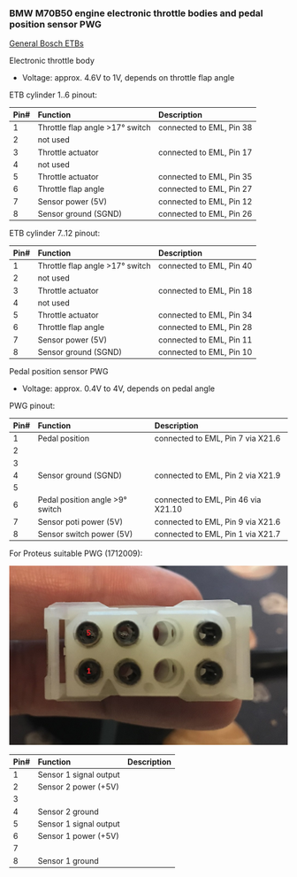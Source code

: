 ### BMW M70B50 engine electronic throttle bodies and pedal position sensor PWG ###

[General Bosch ETBs](https://www.bosch-motorsport.com/content/downloads/Raceparts/en-GB/51017995147518219.html)

Electronic throttle body
- Voltage: approx. 4.6V to 1V, depends on throttle flap angle

ETB cylinder 1..6 pinout:

|Pin#|Function|Description|
|:---|:----------|:-------|
|1|Throttle flap angle >17° switch|connected to EML, Pin 38|
|2|not used||
|3|Throttle actuator|connected to EML, Pin 17|
|4|not used||
|5|Throttle actuator|connected to EML, Pin 35|
|6|Throttle flap angle|connected to EML, Pin 27|
|7|Sensor power (5V)|connected to EML, Pin 12|
|8|Sensor ground (SGND)|connected to EML, Pin 26|

ETB cylinder 7..12 pinout:

|Pin#|Function|Description|
|:---|:----------|:-------|
|1|Throttle flap angle >17° switch|connected to EML, Pin 40|
|2|not used||
|3|Throttle actuator|connected to EML, Pin 18|
|4|not used||
|5|Throttle actuator|connected to EML, Pin 34|
|6|Throttle flap angle|connected to EML, Pin 28|
|7|Sensor power (5V)|connected to EML, Pin 11|
|8|Sensor ground (SGND)|connected to EML, Pin 10|

Pedal position sensor PWG
- Voltage: approx. 0.4V to 4V, depends on pedal angle

PWG pinout:

|Pin#|Function|Description|
|:---|:----------|:-------|
|1|Pedal position|connected to EML, Pin 7 via X21.6|
|2|||
|3|||
|4|Sensor ground (SGND)|connected to EML, Pin 2 via X21.9|
|5|||
|6|Pedal position angle >9° switch|connected to EML, Pin 46 via X21.10|
|7|Sensor poti power (5V)|connected to EML, Pin 9 via X21.6|
|8|Sensor switch power (5V)|connected to EML, Pin 1 via X21.7|

For Proteus suitable PWG (1712009):

<img src="pictures/pwg.jpg" title="PWG">

|Pin#|Function|Description|
|:---|:----------|:-------|
|1|Sensor 1 signal output||
|2|Sensor 2 power (+5V)||
|3|||
|4|Sensor 2 ground||
|5|Sensor 1 signal output||
|6|Sensor 1 power (+5V)||
|7|||
|8|Sensor 1 ground||